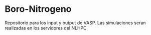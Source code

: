 # Boro-Nitrogeno

Repositorio para los input y output de VASP.
Las simulaciones seran realizadas en los servidores del NLHPC
